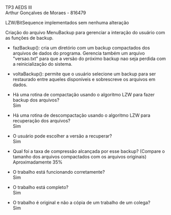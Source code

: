 TP3 AEDS III  
Arthur Gonçalves de Moraes - 816479  
   
LZW/BitSequence implementados sem nenhuma alteração  
    
Criação do arquivo MenuBackup para gerenciar a interação do usuário com as funções de backup.  
- fazBackup(): cria um diretório com um backup compactados dos arquivos de dados do programa. Gerencia também um arquivo "versao.txt" para que a versão do próximo backup nao seja perdida com a reinicialização do sistema.  
- voltaBackup(): permite que o usuário selecione um backup para ser restaurado entre aqueles disponíveis e sobrescreve os arquivos em dados.  

- Há uma rotina de compactação usando o algoritmo LZW para fazer backup dos arquivos?  
Sim
- Há uma rotina de descompactação usando o algoritmo LZW para recuperação dos arquivos?  
Sim
- O usuário pode escolher a versão a recuperar?  
Sim
- Qual foi a taxa de compressão alcançada por esse backup? (Compare o tamanho dos arquivos compactados com os arquivos originais)  
Aproximadamente 35%
- O trabalho está funcionando corretamente?  
Sim
- O trabalho está completo?  
Sim
- O trabalho é original e não a cópia de um trabalho de um colega?    
Sim
  
